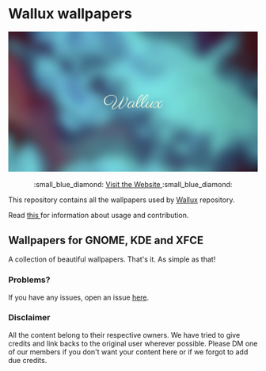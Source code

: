 # Wallux wallpapers

![Wallux](Wallux_wallpaper_cover.png)

<div align="center">
  :small_blue_diamond: <a href="https://github.com/Wallux-0/Wallux"> Visit the Website </a> :small_blue_diamond:
</div>

This repository contains all the wallpapers used by <a href="https://wallux-0/Wallux/">Wallux</a> repository.

Read <a href="https://github.com/Wallux-0/Wallux#readme"> this </a> for information about usage and contribution.

## Wallpapers for GNOME, KDE and XFCE

A collection of beautiful wallpapers. That's it. As simple as that!

### Problems?

If you have any issues, open an issue <a href="https://github.com/Wallux-0/Wallux/issues">here</a>.

### Disclaimer

All the content belong to their respective owners. We have tried to give credits and link backs to the original user wherever possible. Please DM one of our members if you don't want your content here or if we forgot to add due credits.
